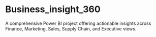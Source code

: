 # Business_insight_360
A comprehensive Power BI project offering actionable insights across Finance, Marketing, Sales, Supply Chain, and Executive views.
